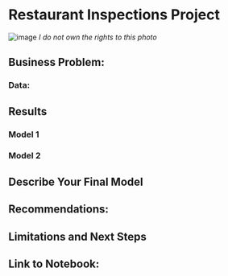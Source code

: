 # Restaurant Inspections Project

![image](https://github.com/user-attachments/assets/7c016f6b-36b0-4ae3-bf70-beacceac4709)
*I do not own the rights to this photo*

## **Business Problem:**

### **Data:**

## **Results**

### Model 1

### Model 2

## **Describe Your Final Model**

## **Recommendations:**

## **Limitations and Next Steps**

## **Link to Notebook:**
